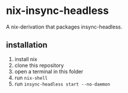 # nix-insync-headless

A nix-derivation that packages insync-headless.

## installation

1. install nix
1. clone this repository
1. open a terminal in this folder
1. run `nix-shell`
1. run `insync-headless start --no-daemon`

